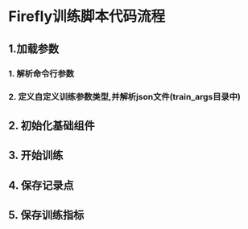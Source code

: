 # Firefly训练脚本代码流程
## 1.加载参数
### 1. 解析命令行参数
### 2. 定义自定义训练参数类型,并解析json文件(train_args目录中)
## 2. 初始化基础组件
## 3. 开始训练
## 4. 保存记录点
## 5. 保存训练指标